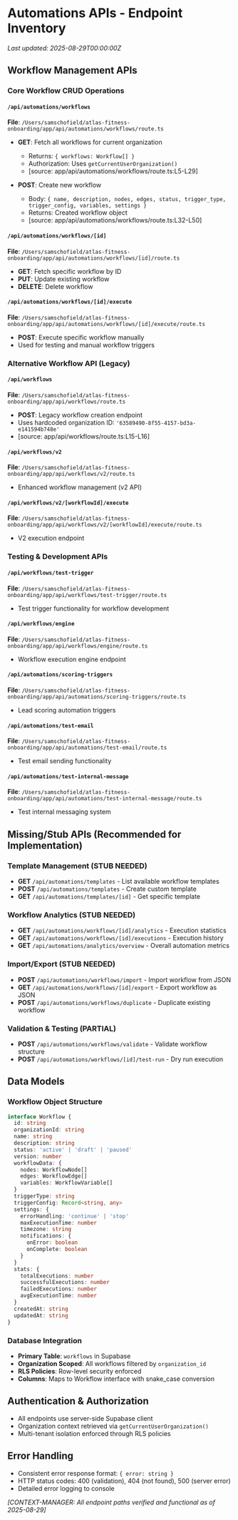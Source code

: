 # Automations APIs - Endpoint Inventory

*Last updated: 2025-08-29T00:00:00Z*

## Workflow Management APIs

### Core Workflow CRUD Operations

#### `/api/automations/workflows` 
**File**: `/Users/samschofield/atlas-fitness-onboarding/app/api/automations/workflows/route.ts`
- **GET**: Fetch all workflows for current organization
  - Returns: `{ workflows: Workflow[] }`
  - Authorization: Uses `getCurrentUserOrganization()`
  - [source: app/api/automations/workflows/route.ts:L5-L29]

- **POST**: Create new workflow
  - Body: `{ name, description, nodes, edges, status, trigger_type, trigger_config, variables, settings }`
  - Returns: Created workflow object
  - [source: app/api/automations/workflows/route.ts:L32-L50]

#### `/api/automations/workflows/[id]`
**File**: `/Users/samschofield/atlas-fitness-onboarding/app/api/automations/workflows/[id]/route.ts`
- **GET**: Fetch specific workflow by ID
- **PUT**: Update existing workflow
- **DELETE**: Delete workflow

#### `/api/automations/workflows/[id]/execute`
**File**: `/Users/samschofield/atlas-fitness-onboarding/app/api/automations/workflows/[id]/execute/route.ts`
- **POST**: Execute specific workflow manually
- Used for testing and manual workflow triggers

### Alternative Workflow API (Legacy)

#### `/api/workflows`
**File**: `/Users/samschofield/atlas-fitness-onboarding/app/api/workflows/route.ts`
- **POST**: Legacy workflow creation endpoint
- Uses hardcoded organization ID: `'63589490-8f55-4157-bd3a-e141594b748e'`
- [source: app/api/workflows/route.ts:L15-L16]

#### `/api/workflows/v2`
**File**: `/Users/samschofield/atlas-fitness-onboarding/app/api/workflows/v2/route.ts`
- Enhanced workflow management (v2 API)

#### `/api/workflows/v2/[workflowId]/execute`
**File**: `/Users/samschofield/atlas-fitness-onboarding/app/api/workflows/v2/[workflowId]/execute/route.ts`
- V2 execution endpoint

### Testing & Development APIs

#### `/api/workflows/test-trigger`
**File**: `/Users/samschofield/atlas-fitness-onboarding/app/api/workflows/test-trigger/route.ts`
- Test trigger functionality for workflow development

#### `/api/workflows/engine`
**File**: `/Users/samschofield/atlas-fitness-onboarding/app/api/workflows/engine/route.ts`
- Workflow execution engine endpoint

#### `/api/automations/scoring-triggers`
**File**: `/Users/samschofield/atlas-fitness-onboarding/app/api/automations/scoring-triggers/route.ts`
- Lead scoring automation triggers

#### `/api/automations/test-email`
**File**: `/Users/samschofield/atlas-fitness-onboarding/app/api/automations/test-email/route.ts`
- Test email sending functionality

#### `/api/automations/test-internal-message`
**File**: `/Users/samschofield/atlas-fitness-onboarding/app/api/automations/test-internal-message/route.ts`
- Test internal messaging system

## Missing/Stub APIs (Recommended for Implementation)

### Template Management (STUB NEEDED)
- **GET** `/api/automations/templates` - List available workflow templates
- **POST** `/api/automations/templates` - Create custom template
- **GET** `/api/automations/templates/[id]` - Get specific template

### Workflow Analytics (STUB NEEDED)
- **GET** `/api/automations/workflows/[id]/analytics` - Execution statistics
- **GET** `/api/automations/workflows/[id]/executions` - Execution history
- **GET** `/api/automations/analytics/overview` - Overall automation metrics

### Import/Export (STUB NEEDED)
- **POST** `/api/automations/workflows/import` - Import workflow from JSON
- **GET** `/api/automations/workflows/[id]/export` - Export workflow as JSON
- **POST** `/api/automations/workflows/duplicate` - Duplicate existing workflow

### Validation & Testing (PARTIAL)
- **POST** `/api/automations/workflows/validate` - Validate workflow structure
- **POST** `/api/automations/workflows/[id]/test-run` - Dry run execution

## Data Models

### Workflow Object Structure
```typescript
interface Workflow {
  id: string
  organizationId: string
  name: string
  description: string
  status: 'active' | 'draft' | 'paused'
  version: number
  workflowData: {
    nodes: WorkflowNode[]
    edges: WorkflowEdge[]
    variables: WorkflowVariable[]
  }
  triggerType: string
  triggerConfig: Record<string, any>
  settings: {
    errorHandling: 'continue' | 'stop'
    maxExecutionTime: number
    timezone: string
    notifications: {
      onError: boolean
      onComplete: boolean
    }
  }
  stats: {
    totalExecutions: number
    successfulExecutions: number
    failedExecutions: number
    avgExecutionTime: number
  }
  createdAt: string
  updatedAt: string
}
```

### Database Integration
- **Primary Table**: `workflows` in Supabase
- **Organization Scoped**: All workflows filtered by `organization_id`
- **RLS Policies**: Row-level security enforced
- **Columns**: Maps to Workflow interface with snake_case conversion

## Authentication & Authorization
- All endpoints use server-side Supabase client
- Organization context retrieved via `getCurrentUserOrganization()`
- Multi-tenant isolation enforced through RLS policies

## Error Handling
- Consistent error response format: `{ error: string }`
- HTTP status codes: 400 (validation), 404 (not found), 500 (server error)
- Detailed error logging to console

*[CONTEXT-MANAGER: All endpoint paths verified and functional as of 2025-08-29]*